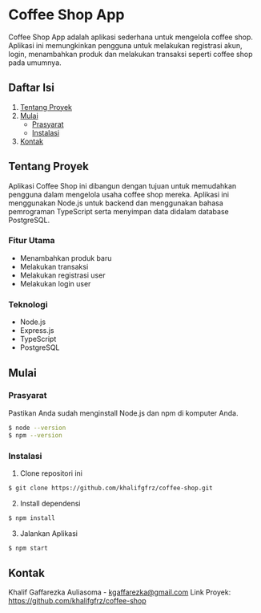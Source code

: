 # Coffee Shop App

Coffee Shop App adalah aplikasi sederhana untuk mengelola coffee shop. Aplikasi ini memungkinkan pengguna untuk melakukan registrasi akun, login, menambahkan produk dan melakukan transaksi seperti coffee shop pada umumnya.

## Daftar Isi

1. [Tentang Proyek](#tentang-proyek)
2. [Mulai](#mulai)
   - [Prasyarat](#prasyarat)
   - [Instalasi](#instalasi)
3. [Kontak](#kontak)

## Tentang Proyek

Aplikasi Coffee Shop ini dibangun dengan tujuan untuk memudahkan pengguna dalam mengelola usaha coffee shop mereka. Aplikasi ini menggunakan Node.js untuk backend dan menggunakan bahasa pemrograman TypeScript serta menyimpan data didalam database PostgreSQL.

### Fitur Utama

- Menambahkan produk baru
- Melakukan transaksi
- Melakukan registrasi user
- Melakukan login user

### Teknologi

- Node.js
- Express.js
- TypeScript
- PostgreSQL

## Mulai

### Prasyarat

Pastikan Anda sudah menginstall Node.js dan npm di komputer Anda.

```bash
$ node --version
$ npm --version
```

### Instalasi

1. Clone repositori ini

```bash
$ git clone https://github.com/khalifgfrz/coffee-shop.git
```

2. Install dependensi

```bash
$ npm install
```

3. Jalankan Aplikasi

```bash
$ npm start
```

## Kontak

Khalif Gaffarezka Auliasoma - kgaffarezka@gmail.com
Link Proyek: https://github.com/khalifgfrz/coffee-shop
